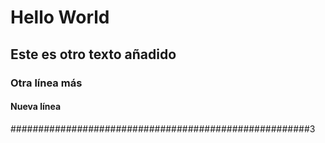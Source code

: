 # Hello World
## Este es otro texto añadido
### Otra línea más
#### Nueva línea
######################################################3
